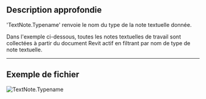 ## Description approfondie
'TextNote.Typename' renvoie le nom du type de la note textuelle donnée.

Dans l'exemple ci-dessous, toutes les notes textuelles de travail sont collectées à partir du document Revit actif en filtrant par nom de type de note textuelle.

___
## Exemple de fichier

![TextNote.Typename](./Revit.Elements.TextNote.Typename_img.jpg)
